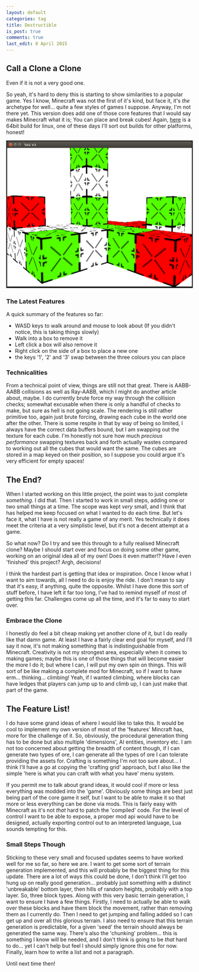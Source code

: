 ```yaml
---
layout: default
categories: tag
title: Destructible
is_post: true
comments: true
last_edit: 8 April 2015
---
```


## Call a Clone a Clone

Even if it is not a very good one.

So yeah, it's hard to deny this is starting to show similarities to a popular game.
Yes I know, Minecraft was not the first of it's kind, but face it, it's *the* archetype for well... quite a few styles of games I suppose.
Anyway, I'm not there yet.
This version does add one of those core features that I would say makes Minecraft what it is;
You can place and break cubes!
Again, [here](/downloads/tag/TAGDV3) is a 64bit build for linux, one of these days I'll sort out builds for other platforms, honest!

![Sample of V3](/images/tag/v3/sample.png)

### The Latest Features

A quick summary of the features so far:

* WASD keys to walk around and mouse to look about (If you didn't notice, this is taking things slowly)
* Walk into a box to remove it
* Left click a box will also remove it
* Right click on the side of a box to place a new one
* the keys '1', '2' and '3' swap between the three colours you can place

### Technicalities

From a technical point of view, things are still not that great.
There is AABB-AABB collisions as well as Ray-AABB, which I might do another article about, maybe.
I do currently brute force my way through the collision checks;
somewhat excusable when there is only a handful of checks to make, but sure as hell is not going scale.
The rendering is still rather primitive too, again just brute forcing, drawing each cube in the world one after the other.
There is some respite in that by way of being so limited, I always have the correct data buffers bound, but I am swapping out the texture for each cube.
I'm honestly not sure how much *precious performance* swapping textures back and forth actually wastes compared to working out all the cubes that would want the same.
The cubes are stored in a map keyed on their position, so I suppose you could argue it's very efficient for empty spaces!

## The End?

When I started working on this little project, the point was to just complete *something*.
I did that.
Then I started to work in small steps, adding one or two small things at a time.
The scope was kept *very* small, and I think that has helped me keep focused on what I wanted to do each time.
But let's face it, what I have is not really a game of any merit.
Yes technically it does meet the criteria at a very simplistic level, but it's not a decent attempt at a game.

So what now?
Do I try and see this through to a fully realised Minecraft clone?
Maybe I should start over and focus on doing some other game, working on an original idea all of my own!
Does it even matter!?
Have I even 'finished' this project?
Argh, decisions!

I think the hardest part is getting that idea or inspiration.
Once I know what I want to aim towards, all I need to do is enjoy the ride.
I don't mean to say that it's easy, if anything, quite the opposite.
Whilst I have done this sort of stuff before, I have left it far too long, I've had to remind myself of most of getting this far.
Challenges come up all the time, and it's far to easy to start over.

### Embrace the Clone

I honestly do feel a bit cheap making yet another clone of it, but I do really like that damn game.
At least I have a fairly clear end goal for myself, and I'll say it now, it's not making something that is indistinguishable from Minecraft.
Creativity is not my strongest area, especially when it comes to making games;
maybe this is one of those things that will become easier the more I do it;
but where I can, I will put my own spin on things.
This will sort of be like making a complete mod for Minecraft, so if I want to have erm... thinking... climbing!
Yeah, if I wanted climbing, where blocks can have ledges that players can jump up to and climb up, I can just make that part of the game.

## The Feature List!

I do have some grand ideas of where I would like to take this.
It would be cool to implement my own version of most of the 'features' Mincraft has, more for the challenge of it.
So, obviously, the procedural generation thing has to be done but also multiple 'dimensions', AI entities, inventory etc.
I am not too concerned about getting the breadth of content though, if I can generate two types of ore, I can generate all the types of ore I can tolerate providing the assets for.
Crafting is something I'm not too sure about... I think I'll have a go at copying the 'crafting grid' approach, but I also like the simple 'here is what you can craft with what you have' menu system.

If you permit me to talk about grand ideas, it would cool if more or less everything was modded into the 'game'.
Obviously some things are best just being part of the core game it self, but I want to be able to make it so that more or less everything can be done via mods.
This is fairly easy with Minecraft as it's not *that* hard to patch the 'compiled' code.
For the level of control I want to be able to expose, a proper mod api would have to be designed, actually exporting control out to an interpreted language, Lua sounds tempting for this.

### Small Steps Though

Sticking to these very small and focused updates seems to have worked well for me so far, so here we are.
I want to get some sort of terrain generation implemented, and this will probably be the biggest thing for this update.
There are a lot of ways this could be done, I don't think I'll get too hung up on really good generation... probably just something with a distinct 'unbreakable' bottom layer, then hills of random heights, probably with a top layer.
So, three block types.
Along with this very basic terrain generation, I want to ensure I have a few things.
Firstly, I need to actually be able to walk over these blocks and have them block the movement, rather than removing them as I currently do.
Then I need to get jumping and falling added so I can get up and over all this glorious terrain.
I also need to ensure that this terrain generation is predictable, for a given 'seed' the terrain should always be generated the same way.
There's also the 'chunking' problem... this is something I know will be needed, and I don't think is going to be *that* hard to do... yet I can't help but feel I should simply ignore this one for now.
Finally, learn how to write a list and not a paragraph.

Until next time then!

